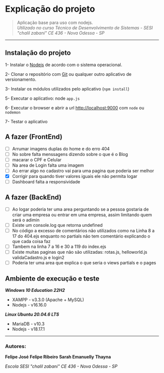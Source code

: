 # Explicação do projeto
>Aplicação base para uso com nodejs.  
>_Utilizado no curso Técnico de Desenvolvimento de Sistemas - SESI "chalil zabani" CE 436 - Nova Odessa - SP_  
---  
## Instalação do projeto
1- Instalar o [Nodejs](https://nodejs.org/en/download) de acordo com o sistema operacional.

2- Clonar o repositório com [Git](https://www.notion.so/Anota-es-do-Senai-f35c51c354d542a49738fb58edc55bd1#1e53661cdaa180a09c73f5fd2a979b4d) ou qualquer outro aplicativo de versionamento.

3- Instalar os módulos utilizados pelo aplicativo (```npm install```)  

5- Executar o aplicativo: node  ```app.js```

6- Executar o browser e abrir a url [http://localhost:9000](http://localhost:9000) com ```node``` ou ```nodemon```

7- Testar o aplicativo

## A fazer (FrontEnd)
- [ ] Arrumar imagens duplas do home e do erro 404
- [ ] No sobre falta menssagens dizendo sobre o que é o Blog
- [ ] macarar o CPF e Celular
- [ ] Na area de Login falta uma imagem
- [ ] Ao errar algo no cadastro vai para uma pagina que poderia ser melhor
- [x] Corrigir para quando tiver valores iguais ele não permita logar
- [ ] Dashboard falta a responsividade

## A fazer (BackEnd)
- [ ] Ao logar poderia ter uma area perguntando se a pessoa gostaria de criar uma empresa ou entrar em uma empresa, assim limitando quem será o adimin
- [ ] Existe um console.log que retorna undefined
- [ ] No código a excesso de comentários não utilizados como na Linha 8 a 17 do 404.ejs enquanto no partials não tem comentário explicando o que cada coisa faz
- [ ] Tambem na linha 7 a 16 e 30 a 119 do index.ejs
- [ ] Existe muitas paginas que não são utilizadas: rotas.js, helloworld.js validaCadastro.js e login2
- [ ] Poderia ter uma area que explica o que seria o views partials e o pages

## Ambiente de execução e teste
***Windows 10 Education 22H2***  
- XAMPP - v3.3.0 (Apache + MySQL)  
- Nodejs - v16.16.0  

***Linux Ubuntu 20.04.6 LTS***  
- MariaDB - v10.3  
- Nodejs - v18.17.1  
---
### Autores:
**Felipe José** **Felipe Ribeiro** **Sarah Emanuelly** **Thayna**

_Escola SESI "chalil zabani" CE 436 - Nova Odessa - SP_  
